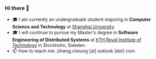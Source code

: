 ### Hi there 👋

- 🎓 I am currently an undergraduate student majoring in **Computer Science and Technology** at [Shanghai University](https://www.shu.edu.cn/).
- 🎓 I will continue to pursue my Master's degree in **Software Engineering of Distributed Systems** at [KTH Royal Institute of Technology](https://www.kth.se/en) in Stockholm, Sweden.
- 📫 How to reach me: ziheng.cheung [at] outlook [dot] com

<!--
**zzheng2020/zzheng2020** is a ✨ _special_ ✨ repository because its `README.md` (this file) appears on your GitHub profile.

Here are some ideas to get you started:

- 🔭 I’m currently working on ...
- 🌱 I’m currently learning ...
- 👯 I’m looking to collaborate on ...
- 🤔 I’m looking for help with ...
- 💬 Ask me about ...
- 📫 How to reach me: ...
- 😄 Pronouns: ...
- ⚡ Fun fact: ...
-->
